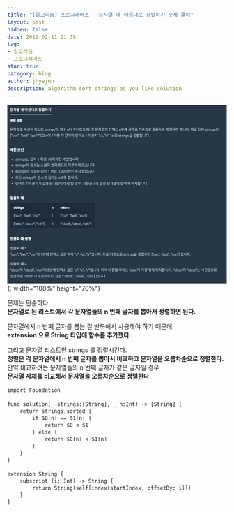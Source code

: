 ```yaml
---
title: "[알고리즘] 프로그래머스 - 문자열 내 마음대로 정렬하기 문제 풀이"
layout: post
hidden: false
date: 2019-02-11 21:39
tag:
- 알고리즘
- 프로그래머스
star: true
category: blog
author: jhyejun
description: algorithm sort strings as you like solution
---
```


![문자열 내 마음대로 정렬하기 문제](/assets/images/blog/algorithm-sort-strings-as-you-like-solution/problem.png){: width="100%" height="70%"}

문제는 단순하다.<br>
**문자열로 된 리스트에서 각 문자열들의 n 번째 글자를 뽑아서 정렬하면 된다.**<br>

문자열에서 n 번째 글자를 뽑는 걸 반복해서 사용해야 하기 때문에<br>
**extension 으로 String 타입에 함수를 추가했다.**<br>

그리고 문자열 리스트인 strings 를 정렬시킨다.<br>
**정렬은 각 문자열에서 n 번째 글자를 뽑아서 비교하고 문자열을 오름차순으로 정렬한다.**<br>
만약 비교하려는 문자열들의 n 번째 글자가 같은 글자일 경우<br>
**문자열 자체를 비교해서 문자열을 오름차순으로 정렬한다.**<br>

```
import Foundation

func solution(_ strings:[String], _ n:Int) -> [String] {
	return strings.sorted {
	    if $0[n] == $1[n] {
	        return $0 < $1
	    } else {
	        return $0[n] < $1[n]
	    }
	}
}
	
extension String {
	subscript (i: Int) -> String {
	    return String(self[index(startIndex, offsetBy: i)])
	}
}
```
